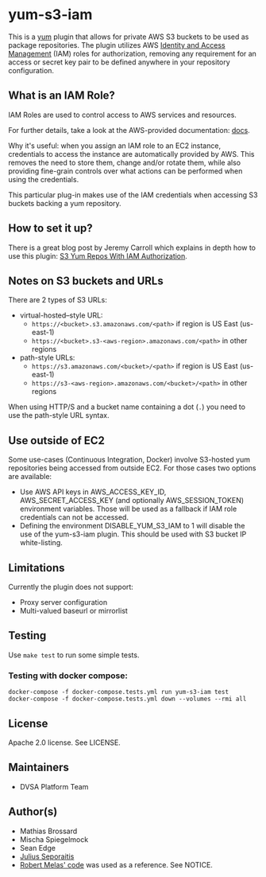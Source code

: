 # yum-s3-iam

This is a [yum](http://yum.baseurl.org/) plugin that allows for
private AWS S3 buckets to be used as package repositories. The plugin
utilizes AWS [Identity and Access Management](http://aws.amazon.com/iam/)
(IAM) roles for authorization, removing any requirement for an access or
secret key pair to be defined anywhere in your repository configuration.

## What is an IAM Role?

IAM Roles are used to control access to AWS services and resources.

For further details, take a look at the AWS-provided documentation:
[docs](http://aws.amazon.com/documentation/iam/).

Why it's useful: when you assign an IAM role to an EC2 instance,
credentials to access the instance are automatically provided by AWS.
This removes the need to store them, change and/or rotate
them, while also providing fine-grain controls over what actions can
be performed when using the credentials.

This particular plug-in makes use of the IAM credentials when accessing
S3 buckets backing a yum repository.

## How to set it up?

There is a great blog post by Jeremy Carroll which explains in depth how to
use this plugin:
[S3 Yum Repos With IAM Authorization](http://www.carrollops.com/blog/2012/09/11/s3-yum-repos-with-iam-authorization/).

## Notes on S3 buckets and URLs

There are 2 types of S3 URLs:
- virtual-hosted–style URL:
  - `https://<bucket>.s3.amazonaws.com/<path>` if region is US East (us-east-1)
  - `https://<bucket>.s3-<aws-region>.amazonaws.com/<path>` in other regions
- path-style URLs:
  - `https://s3.amazonaws.com/<bucket>/<path>` if region is US East (us-east-1)
  - `https://s3-<aws-region>.amazonaws.com/<bucket>/<path>` in other regions

When using HTTP/S and a bucket name containing a dot (`.`) you need to
use the path-style URL syntax.

## Use outside of EC2

Some use-cases (Continuous Integration, Docker) involve S3-hosted yum
repositories being accessed from outside EC2. For those cases two
options are available:
- Use AWS API keys in AWS_ACCESS_KEY_ID, AWS_SECRET_ACCESS_KEY (and
  optionally AWS_SESSION_TOKEN) environment variables. Those will be
  used as a fallback if IAM role credentials can not be accessed.
- Defining the environment DISABLE_YUM_S3_IAM to 1 will disable the
  use of the yum-s3-iam plugin. This should be used with S3 bucket IP
  white-listing.

## Limitations

Currently the plugin does not support:
- Proxy server configuration
- Multi-valued baseurl or mirrorlist

## Testing

Use `make test` to run some simple tests.

### Testing with docker compose:

```
docker-compose -f docker-compose.tests.yml run yum-s3-iam test
docker-compose -f docker-compose.tests.yml down --volumes --rmi all
```

## License

Apache 2.0 license. See LICENSE.

## Maintainers

- DVSA Platform Team

## Author(s)

- Mathias Brossard
- Mischa Spiegelmock
- Sean Edge
- [Julius Seporaitis](https://github.com/seporaitis/yum-s3-iam/)
- [Robert Melas' code](https://github.com/rmela/yum-s3-plugin/) was
  used as a reference. See NOTICE.
